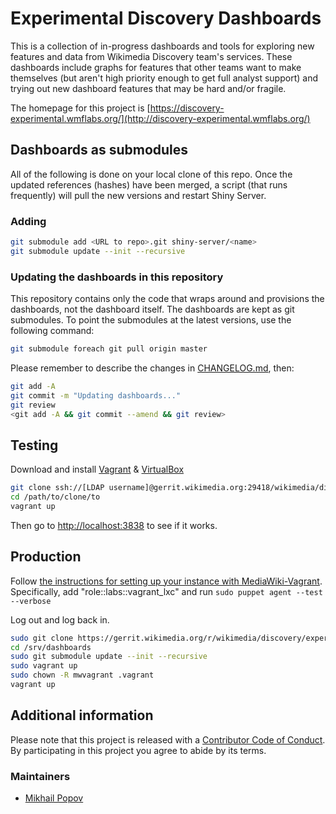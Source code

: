 # Experimental Discovery Dashboards

This is a collection of in-progress dashboards and tools for exploring new features and data from Wikimedia Discovery team's services. These dashboards include graphs for features that other teams want to make themselves (but aren't high priority enough to get full analyst support) and trying out new dashboard features that may be hard and/or fragile.

The homepage for this project is [https://discovery-experimental.wmflabs.org/](http://discovery-experimental.wmflabs.org/)

## Dashboards as submodules

All of the following is done on your local clone of this repo. Once the updated references (hashes) have been merged, a script (that runs frequently) will pull the new versions and restart Shiny Server.

### Adding

```bash
git submodule add <URL to repo>.git shiny-server/<name>
git submodule update --init --recursive
```

### Updating the dashboards in this repository

This repository contains only the code that wraps around and
provisions the dashboards, not the dashboard itself. The dashboards
are kept as git submodules. To point the submodules at the latest
versions, use the following command:

```bash
git submodule foreach git pull origin master
```

Please remember to describe the changes in [CHANGELOG.md](CHANGELOG.md), then:

```bash
git add -A
git commit -m "Updating dashboards..."
git review
<git add -A && git commit --amend && git review>
```

## Testing

Download and install [Vagrant](https://www.vagrantup.com/downloads.html) & [VirtualBox](https://www.virtualbox.org/wiki/Downloads)

```bash
git clone ssh://[LDAP username]@gerrit.wikimedia.org:29418/wikimedia/discovery/experimental /path/to/clone/to
cd /path/to/clone/to
vagrant up
```

Then go to [http://localhost:3838](http://localhost:3838) to see if it works.

## Production

Follow [the instructions for setting up your instance with MediaWiki-Vagrant](https://wikitech.wikimedia.org/wiki/Help:MediaWiki-Vagrant_in_Labs#Setting_up_your_instance_with_MediaWiki-Vagrant). Specifically, add "role::labs::vagrant_lxc" and run `sudo puppet agent --test --verbose`

Log out and log back in.

```bash
sudo git clone https://gerrit.wikimedia.org/r/wikimedia/discovery/experimental /srv/dashboards
cd /srv/dashboards
sudo git submodule update --init --recursive
sudo vagrant up
sudo chown -R mwvagrant .vagrant
vagrant up
```

## Additional information

Please note that this project is released with a [Contributor Code of Conduct](CONDUCT.md). By participating in this project you agree to abide by its terms.

### Maintainers

- [Mikhail Popov](https://meta.wikimedia.org/wiki/User:MPopov_(WMF))
